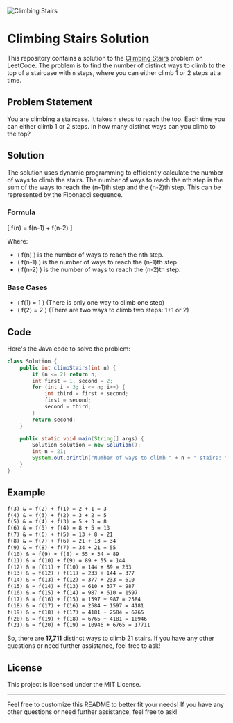 ![Climbing Stairs](https://github.com/user-attachments/assets/8f2c434d-c593-44a5-84ac-8bd35434abf6)


# Climbing Stairs Solution

This repository contains a solution to the [Climbing Stairs](https://leetcode.com/problems/climbing-stairs/) problem on LeetCode. The problem is to find the number of distinct ways to climb to the top of a staircase with `n` steps, where you can either climb 1 or 2 steps at a time.

## Problem Statement

You are climbing a staircase. It takes `n` steps to reach the top. Each time you can either climb 1 or 2 steps. In how many distinct ways can you climb to the top?

## Solution

The solution uses dynamic programming to efficiently calculate the number of ways to climb the stairs. The number of ways to reach the nth step is the sum of the ways to reach the (n-1)th step and the (n-2)th step. This can be represented by the Fibonacci sequence.

### Formula

\[ f(n) = f(n-1) + f(n-2) \]

Where:
- \( f(n) \) is the number of ways to reach the nth step.
- \( f(n-1) \) is the number of ways to reach the (n-1)th step.
- \( f(n-2) \) is the number of ways to reach the (n-2)th step.

### Base Cases

- \( f(1) = 1 \) (There is only one way to climb one step)
- \( f(2) = 2 \) (There are two ways to climb two steps: 1+1 or 2)

## Code

Here's the Java code to solve the problem:

```java
class Solution {
    public int climbStairs(int n) {
        if (n <= 2) return n;
        int first = 1, second = 2;
        for (int i = 3; i <= n; i++) {
            int third = first + second;
            first = second;
            second = third;
        }
        return second;
    }

    public static void main(String[] args) {
        Solution solution = new Solution();
        int n = 21;
        System.out.println("Number of ways to climb " + n + " stairs: " + solution.climbStairs(n));
    }
}
```

## Example

```markdown
f(3) & = f(2) + f(1) = 2 + 1 = 3 
f(4) & = f(3) + f(2) = 3 + 2 = 5 
f(5) & = f(4) + f(3) = 5 + 3 = 8 
f(6) & = f(5) + f(4) = 8 + 5 = 13 
f(7) & = f(6) + f(5) = 13 + 8 = 21 
f(8) & = f(7) + f(6) = 21 + 13 = 34 
f(9) & = f(8) + f(7) = 34 + 21 = 55 
f(10) & = f(9) + f(8) = 55 + 34 = 89 
f(11) & = f(10) + f(9) = 89 + 55 = 144 
f(12) & = f(11) + f(10) = 144 + 89 = 233 
f(13) & = f(12) + f(11) = 233 + 144 = 377 
f(14) & = f(13) + f(12) = 377 + 233 = 610 
f(15) & = f(14) + f(13) = 610 + 377 = 987 
f(16) & = f(15) + f(14) = 987 + 610 = 1597
f(17) & = f(16) + f(15) = 1597 + 987 = 2584
f(18) & = f(17) + f(16) = 2584 + 1597 = 4181
f(19) & = f(18) + f(17) = 4181 + 2584 = 6765
f(20) & = f(19) + f(18) = 6765 + 4181 = 10946
f(21) & = f(20) + f(19) = 10946 + 6765 = 17711
```

So, there are **17,711** distinct ways to climb 21 stairs. If you have any other questions or need further assistance, feel free to ask!

## License

This project is licensed under the MIT License.

---

Feel free to customize this README to better fit your needs! If you have any other questions or need further assistance, feel free to ask!

